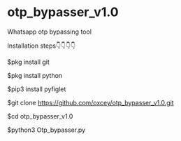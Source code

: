 # otp_bypasser_v1.0
Whatsapp otp bypassing tool


Installation  steps👇👇👇👇

$pkg install git

$pkg install python 


$pip3 install pyfiglet 

$git clone https://github.com/oxcey/otp_bypasser_v1.0.git

$cd otp_bypasser_v1.0



$python3 Otp_bypasser.py

